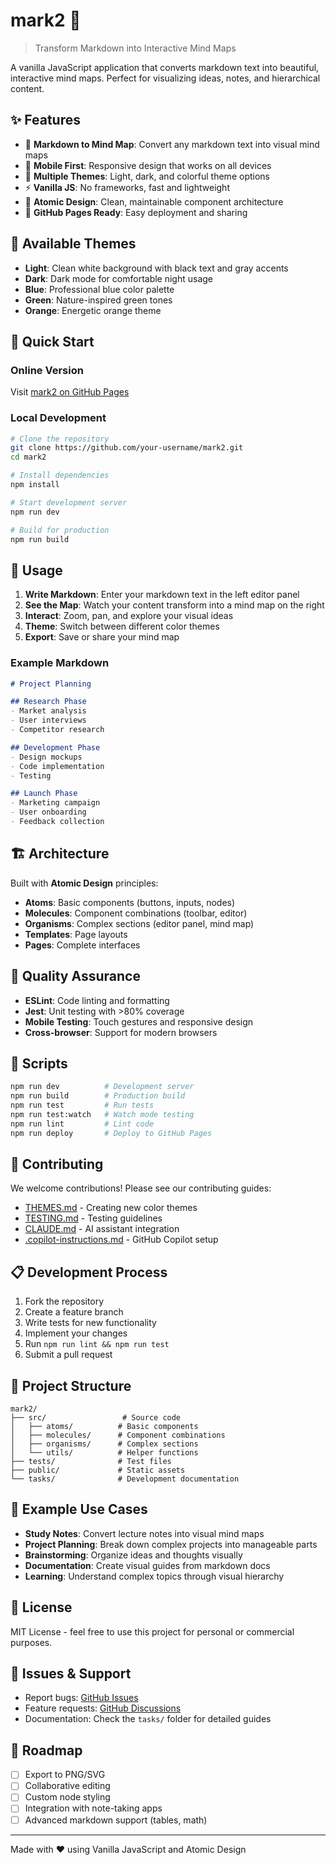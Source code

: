 # mark2 🧠

> Transform Markdown into Interactive Mind Maps

A vanilla JavaScript application that converts markdown text into beautiful, interactive mind maps. Perfect for visualizing ideas, notes, and hierarchical content.

## ✨ Features

- 📝 **Markdown to Mind Map**: Convert any markdown text into visual mind maps
- 📱 **Mobile First**: Responsive design that works on all devices
- 🎨 **Multiple Themes**: Light, dark, and colorful theme options
- ⚡ **Vanilla JS**: No frameworks, fast and lightweight
- 🔧 **Atomic Design**: Clean, maintainable component architecture
- 🚀 **GitHub Pages Ready**: Easy deployment and sharing

## 🎨 Available Themes

- **Light**: Clean white background with black text and gray accents
- **Dark**: Dark mode for comfortable night usage
- **Blue**: Professional blue color palette
- **Green**: Nature-inspired green tones
- **Orange**: Energetic orange theme

## 🚀 Quick Start

### Online Version
Visit [mark2 on GitHub Pages](https://your-username.github.io/mark2)

### Local Development
```bash
# Clone the repository
git clone https://github.com/your-username/mark2.git
cd mark2

# Install dependencies
npm install

# Start development server
npm run dev

# Build for production
npm run build
```

## 📖 Usage

1. **Write Markdown**: Enter your markdown text in the left editor panel
2. **See the Map**: Watch your content transform into a mind map on the right
3. **Interact**: Zoom, pan, and explore your visual ideas
4. **Theme**: Switch between different color themes
5. **Export**: Save or share your mind map

### Example Markdown
```markdown
# Project Planning

## Research Phase
- Market analysis
- User interviews
- Competitor research

## Development Phase
- Design mockups
- Code implementation
- Testing

## Launch Phase
- Marketing campaign
- User onboarding
- Feedback collection
```

## 🏗️ Architecture

Built with **Atomic Design** principles:

- **Atoms**: Basic components (buttons, inputs, nodes)
- **Molecules**: Component combinations (toolbar, editor)
- **Organisms**: Complex sections (editor panel, mind map)
- **Templates**: Page layouts
- **Pages**: Complete interfaces

## 🧪 Quality Assurance

- **ESLint**: Code linting and formatting
- **Jest**: Unit testing with >80% coverage
- **Mobile Testing**: Touch gestures and responsive design
- **Cross-browser**: Support for modern browsers

## 🎯 Scripts

```bash
npm run dev          # Development server
npm run build        # Production build
npm run test         # Run tests
npm run test:watch   # Watch mode testing
npm run lint         # Lint code
npm run deploy       # Deploy to GitHub Pages
```

## 🤝 Contributing

We welcome contributions! Please see our contributing guides:

- [THEMES.md](./THEMES.md) - Creating new color themes
- [TESTING.md](./TESTING.md) - Testing guidelines
- [CLAUDE.md](./CLAUDE.md) - AI assistant integration
- [.copilot-instructions.md](./.copilot-instructions.md) - GitHub Copilot setup

## 📋 Development Process

1. Fork the repository
2. Create a feature branch
3. Write tests for new functionality
4. Implement your changes
5. Run `npm run lint && npm run test`
6. Submit a pull request

## 📁 Project Structure

```
mark2/
├── src/                 # Source code
│   ├── atoms/          # Basic components
│   ├── molecules/      # Component combinations
│   ├── organisms/      # Complex sections
│   └── utils/          # Helper functions
├── tests/              # Test files
├── public/             # Static assets
└── tasks/              # Development documentation
```

## 🌟 Example Use Cases

- **Study Notes**: Convert lecture notes into visual mind maps
- **Project Planning**: Break down complex projects into manageable parts
- **Brainstorming**: Organize ideas and thoughts visually
- **Documentation**: Create visual guides from markdown docs
- **Learning**: Understand complex topics through visual hierarchy

## 📜 License

MIT License - feel free to use this project for personal or commercial purposes.

## 🐛 Issues & Support

- Report bugs: [GitHub Issues](https://github.com/your-username/mark2/issues)
- Feature requests: [GitHub Discussions](https://github.com/your-username/mark2/discussions)
- Documentation: Check the `tasks/` folder for detailed guides

## 🚀 Roadmap

- [ ] Export to PNG/SVG
- [ ] Collaborative editing
- [ ] Custom node styling
- [ ] Integration with note-taking apps
- [ ] Advanced markdown support (tables, math)

---

Made with ❤️ using Vanilla JavaScript and Atomic Design